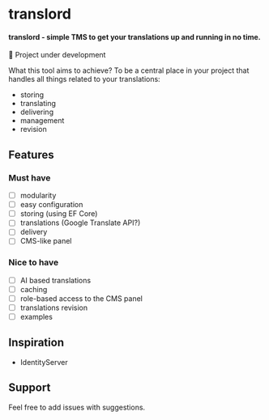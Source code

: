 # translord

#### translord - simple TMS to get your translations up and running in no time.

🚧 Project under development 

What this tool aims to achieve? To be a central place in your project that handles all things related to your translations:
- storing
- translating
- delivering
- management
- revision

## Features

### Must have

- [ ] modularity
- [ ] easy configuration
- [ ] storing (using EF Core)
- [ ] translations (Google Translate API?)
- [ ] delivery
- [ ] CMS-like panel

### Nice to have

- [ ] AI based translations
- [ ] caching
- [ ] role-based access to the CMS panel
- [ ] translations revision
- [ ] examples

## Inspiration

- IdentityServer

## Support

Feel free to add issues with suggestions.